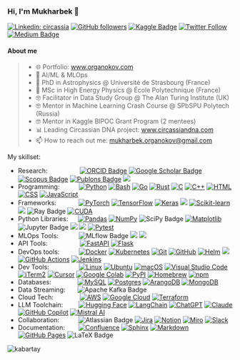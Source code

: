 ### Hi, I'm Mukharbek 👋

[![Linkedin: circassia](https://img.shields.io/badge/-Mukharbek%20Organokov-blue?style=flat-square&logo=Linkedin&logoColor=white&link=https://www.linkedin.com/in/circassia/)](https://www.linkedin.com/in/circassia/) 
[![GitHub followers](https://img.shields.io/github/followers/kabartay?style=social)](https://github.com/kabartay) 
[![Kaggle Badge](https://img.shields.io/badge/-muhakabartay-white?style=flat&logo=kaggle&logoColor=deepblue&link=https://www.kaggle.com/muhakabartay)](https://www.kaggle.com/muhakabartay) 
[![Twitter Follow](https://img.shields.io/twitter/follow/circassia_ai?label=circassia_ai)](https://twitter.com/circassia_ai) 
[![Medium Badge](https://img.shields.io/badge/-circassia_ai-000000?style=flat&labelColor=000000&logo=Medium&link=https://medium.com/@circassia_ai)](https://medium.com/@circassia_ai) 
<!--
![Views](https://gpvc.arturio.dev/kabartay)
-->
<!--
[![GitHub](https://img.shields.io/github/followers/kabartay?label=kabartay)](https://github.com/kabartay)  
[![Hits](https://hits.seeyoufarm.com/api/count/incr/badge.svg?url=https%3A%2F%2Fgithub.com%2Fkabartay&count_bg=%2379C83D&title_bg=%23555555&icon=adblock.svg&icon_color=%2322B613&title=visits&edge_flat=false)](https://hits.seeyoufarm.com)
-->

#### About me  
> - 🌐 Portfolio: www.organokov.com
> - 🔭 AI/ML & MLOps
> - 📡 PhD in Astrophysics @ Université de Strasbourg (France)
> - 📡 MSc in High Energy Physics @ École Polytechnique (France) 
> - 🤓 Facilitator in Data Study Group @ The Alan Turing Institute (UK)
> - 🤓 Mentor in Machine Learning Crash Course @ SPbSPU Polytech (Russia)
> - 🤓 Mentor in Kaggle BIPOC Grant Program (2 mentees)
> - 📊 Leading Circassian DNA project: www.circassiandna.com
> - 📫 How to reach out me: mukharbek.organokov@gmail.com  

My skillset: 
  * Research: &#8202; &#8202; &#8202; &#8202; &nbsp; &nbsp; &nbsp; &nbsp; &nbsp; &nbsp; [![ORCID Badge](https://img.shields.io/badge/ORCID-A6CE39?logo=orcid&logoColor=fff&style=flat)](https://orcid.org/0000-0002-3093-3456) [![Google Scholar Badge](https://img.shields.io/badge/Google%20Scholar-4285F4?logo=googlescholar&logoColor=fff&style=flat)](https://scholar.google.com/citations?user=jYZaDVoAAAAJ&hl=en) [![Scopus Badge](https://img.shields.io/badge/Scopus-E9711C?logo=scopus&logoColor=fff&style=flat)](https://www.scopus.com/authid/detail.uri?authorId=57194618351) [![Publons Badge](https://img.shields.io/badge/Publons-369?logo=publons&logoColor=fff&style=flat)](https://publons.com/researcher/2079516/mukharbek-organokov/) [![](https://img.shields.io/badge/INSPIREhep-informational?style=flat&logo=inspire&logoColor=01E5FE&color=101727)](https://inspirehep.net/authors/1609916) 
  * Programming: &#8202; &#8202; &#8202;  &nbsp; &nbsp; &nbsp; [![Python](https://img.shields.io/badge/Python-3776AB?logo=python&logoColor=fff)](#) [![Bash](https://img.shields.io/badge/Bash-4EAA25?logo=gnubash&logoColor=fff)](#) [![Go](https://img.shields.io/badge/Go-%2300ADD8.svg?&logo=go&logoColor=white)](#) [![Rust](https://img.shields.io/badge/Rust-%23000000.svg?e&logo=rust&logoColor=white)](#) [![C](https://img.shields.io/badge/C-00599C?logo=c&logoColor=white)](#) [![C++](https://img.shields.io/badge/C++-%2300599C.svg?logo=c%2B%2B&logoColor=white)](#) [![HTML](https://img.shields.io/badge/HTML-%23E34F26.svg?logo=html5&logoColor=white)](#)	[![CSS](https://img.shields.io/badge/CSS-639?logo=css&logoColor=fff)](#) [![JavaScript](https://img.shields.io/badge/JavaScript-F7DF1E?logo=javascript&logoColor=000)](#)
  * Frameworks: &#8198; &nbsp; &nbsp; &nbsp; &nbsp; &nbsp; [![PyTorch](https://img.shields.io/badge/PyTorch-ee4c2c?logo=pytorch&logoColor=white)](#) [![TensorFlow](https://img.shields.io/badge/TensorFlow-ff8f00?logo=tensorflow&logoColor=white)](#) [![Keras](https://img.shields.io/badge/Keras-D00000?logo=keras&logoColor=fff)](#) ![](https://img.shields.io/badge/XGBoost-informational?style=flat&logo=XGBoost&logoColor=white&color=1A9EDB) [![Scikit-learn](https://img.shields.io/badge/-scikit--learn-%23F7931E?logo=scikit-learn&logoColor=white)](#) ![](https://img.shields.io/badge/ONNX-informational?style=flat&logo=onnx&logoColor=black&color=white) ![Ray Badge](https://img.shields.io/badge/Ray-028CF0?logo=ray&logoColor=fff&style=flat) [![CUDA](https://img.shields.io/badge/CUDA-76B900?logo=nvidia&logoColor=fff)](#)  
  * Python Libraries: &#8202; &#8202; &nbsp; [![Pandas](https://img.shields.io/badge/Pandas-150458?logo=pandas&logoColor=fff)](#) [![NumPy](https://img.shields.io/badge/NumPy-4DABCF?logo=numpy&logoColor=fff)](#) ![SciPy Badge](https://img.shields.io/badge/SciPy-8CAAE6?logo=scipy&logoColor=fff&style=flat) [![Matplotlib](https://custom-icon-badges.demolab.com/badge/Matplotlib-71D291?logo=matplotlib&logoColor=fff)](#) ![Jupyter Badge](https://img.shields.io/badge/Jupyter-F37626?logo=jupyter&logoColor=fff&style=flat) ![](https://img.shields.io/badge/Asyncio-informational?style=flat&logo=Asyncio&logoColor=black&color=white) ![](https://img.shields.io/badge/NetworkX-informational?style=flat&logo=networkX&logoColor=black&color=white) [![Pytest](https://img.shields.io/badge/Pytest-fff?logo=pytest&logoColor=000)](#)
  * MLOps Tools: &#8202; &#8202; &nbsp; &nbsp; &nbsp; &nbsp; ![MLflow Badge](https://img.shields.io/badge/MLflow-0194E2?logo=mlflow&logoColor=fff&style=flat) ![](https://img.shields.io/badge/Kubeflow-informational?style=flat&logo=Kubeflow&logoColor=white&color=326CE5) ![](https://img.shields.io/badge/KServe-informational?style=flat&logo=kserve&logoColor=white&color=326CE5)
  * API Tools: &#8202; &#8202; &#8202; &#8202; &nbsp; &nbsp; &nbsp; &nbsp; &nbsp; &nbsp; [![FastAPI](https://img.shields.io/badge/FastAPI-009485.svg?logo=fastapi&logoColor=white)](#) [![Flask](https://img.shields.io/badge/Flask-000?logo=flask&logoColor=fff)](#)
  * DevOps tools: &#8202; &#8202; &#8202; &nbsp; &nbsp; &nbsp; [![Docker](https://img.shields.io/badge/Docker-2496ED?logo=docker&logoColor=fff)](#) [![Kubernetes](https://img.shields.io/badge/Kubernetes-326CE5?logo=kubernetes&logoColor=fff)](#) [![Git](https://img.shields.io/badge/Git-F05032?logo=git&logoColor=fff)](#) [![GitHub](https://img.shields.io/badge/GitHub-%23121011.svg?logo=github&logoColor=white)](#) [![Helm](https://img.shields.io/badge/Helm-0F1689?logo=helm&logoColor=fff)](#) ![](https://img.shields.io/badge/ArgoCD-informational?style=flat&logo=argo&logoColor=EE794B&color=white) [![GitHub Actions](https://img.shields.io/badge/GitHub_Actions-2088FF?logo=github-actions&logoColor=white)](#) [![Jenkins](https://img.shields.io/badge/Jenkins-D24939?logo=jenkins&logoColor=white)](#)
  * Dev Tools: &nbsp; &nbsp; &nbsp; &nbsp; &nbsp; &nbsp; &nbsp; &nbsp; [![Linux](https://img.shields.io/badge/Linux-FCC624?logo=linux&logoColor=black)](#) [![Ubuntu](https://img.shields.io/badge/Ubuntu-E95420?logo=ubuntu&logoColor=white)](#) [![macOS](https://img.shields.io/badge/macOS-000000?logo=apple&logoColor=F0F0F0)](#) [![Visual Studio Code](https://custom-icon-badges.demolab.com/badge/Visual%20Studio%20Code-0078d7.svg?logo=vsc&logoColor=white)](#) [![iTerm2](https://img.shields.io/badge/iTerm2-000000?logo=iterm2&logoColor=fff)](#) [![Cursor](https://custom-icon-badges.demolab.com/badge/Cursor-000000?logo=cursor-ai-white)](#) [![Google Colab](https://img.shields.io/badge/Google%20Colab-F9AB00?logo=googlecolab&logoColor=fff)](#) [![PyPI](https://img.shields.io/badge/PyPI-3775A9?logo=pypi&logoColor=fff)](#) [![Homebrew](https://img.shields.io/badge/Homebrew-FBB040?logo=homebrew&logoColor=fff)](#) 	[![npm](https://img.shields.io/badge/npm-CB3837?logo=npm&logoColor=fff)](#)
  * Databases: &nbsp; &nbsp; &nbsp; &nbsp; &nbsp; &nbsp; &nbsp; [![MySQL](https://img.shields.io/badge/MySQL-4479A1?logo=mysql&logoColor=fff)](#) [![Postgres](https://img.shields.io/badge/Postgres-%23316192.svg?logo=postgresql&logoColor=white)](#) [![ArangoDB](https://img.shields.io/badge/ArangoDB-DDE072?logo=arangodb&logoColor=000)](#) [![MongoDB](https://img.shields.io/badge/MongoDB-%234ea94b.svg?logo=mongodb&logoColor=white)](#)
  * Data Streaming: &#8202; &#8202; &#8202; &nbsp; ![Apache Kafka Badge](https://img.shields.io/badge/Apache%20Kafka-231F20?logo=apachekafka&logoColor=fff&style=flat)
  * Cloud Tech: &#8202; &#8202; &#8202; &#8202; &#8202; &#8202; &nbsp;  &nbsp; &nbsp; [![AWS](https://custom-icon-badges.demolab.com/badge/AWS-%23FF9900.svg?logo=aws&logoColor=white)](#) [![Google Cloud](https://img.shields.io/badge/Google%20Cloud-%234285F4.svg?logo=google-cloud&logoColor=white)](#) [![Terraform](https://img.shields.io/badge/Terraform-844FBA?logo=terraform&logoColor=fff)](#)
  * LLM Toolchain: &#8202; &#8202; &#8202; &nbsp; &nbsp; [![Hugging Face](https://img.shields.io/badge/Hugging%20Face-FFD21E?logo=huggingface&logoColor=000)](#) [![LangChain](https://img.shields.io/badge/LangChain-1c3c3c.svg?logo=langchain&logoColor=white)](#) [![ChatGPT](https://img.shields.io/badge/ChatGPT-74aa9c?logo=openai&logoColor=white)](#) [![Claude](https://img.shields.io/badge/Claude-D97757?logo=claude&logoColor=fff)](#) [![GitHub Copilot](https://img.shields.io/badge/GitHub%20Copilot-000?logo=githubcopilot&logoColor=fff)](#) [![Mistral AI](https://img.shields.io/badge/Mistral%20AI-FA520F?logo=mistral-ai&logoColor=fff)](#)
  * Collaboration: &#8202; &#8202; &#8202; &nbsp; &nbsp; &nbsp; ![Atlassian Badge](https://img.shields.io/badge/Atlassian-0052CC?logo=atlassian&logoColor=fff&style=flat) [![Jira](https://img.shields.io/badge/Jira-0052CC?logo=jira&logoColor=fff)](#) [![Notion](https://img.shields.io/badge/Notion-000?logo=notion&logoColor=fff)](#) [![Miro](https://img.shields.io/badge/Miro-050038?logo=miro&logoColor=fff)](#) [![Slack](https://img.shields.io/badge/Slack-4A154B?logo=slack&logoColor=fff)](#) 
  * Documentation: &#8202; &#8202; &nbsp; &nbsp; [![Confluence](https://img.shields.io/badge/Confluence-172B4D?logo=confluence&logoColor=fff)](#) [![Sphinx](https://img.shields.io/badge/Sphinx-000?logo=sphinx&logoColor=fff)](#) [![Markdown](https://img.shields.io/badge/Markdown-%23000000.svg?logo=markdown&logoColor=white)](#) [![GitHub Pages](https://img.shields.io/badge/GitHub%20Pages-121013?logo=github&logoColor=white)](#) ![LaTeX Badge](https://img.shields.io/badge/LaTeX-008080?logo=latex&logoColor=fff&style=flat)

<!--
Kubernetes color can be 326CE5
-->

<!--
#### Kaggle
![competition_light](https://road-to-kaggle-grandmaster.vercel.app/api/badges/muhakabartay/competition/light)
![dataset](https://road-to-kaggle-grandmaster.vercel.app/api/badges/muhakabartay/dataset/light)
![notebook](https://road-to-kaggle-grandmaster.vercel.app/api/badges/muhakabartay/notebook/light)
![discussion](https://road-to-kaggle-grandmaster.vercel.app/api/badges/muhakabartay/discussion/light)
-->

<!--
#### Trophies
[![trophy](https://github-profile-trophy.vercel.app/?username=kabartay&theme=onedark&row=1&column=7&title=Stars,Repositories,Commits,PullRequest,Issues,MultiLanguage,Followers)](https://github.com/kabartay/github-profile-trophy)  
-->

<!-- link: https://github.com/ryo-ma/github-profile-trophy -->

<!--
<p><img align="left" src="https://github-readme-stats.vercel.app/api?username=kabartay&show_icons=true" alt="kabartay" /></p>
<p><img align="center" src="https://github-readme-stats.vercel.app/api/top-langs/?username=kabartay&layout=compact&hide=html" alt="kabartay" /></p>
&nbsp;
-->

<p><img align="left" src="https://github-readme-stats.vercel.app/api?username=kabartay&show_icons=true" alt="kabartay" /></p>
<!--
<p><img align="center" src="https://github-readme-stats.vercel.app/api/top-langs/?username=kabartay&layout=pie&langs_count=5&hide=html,css,jupyter%20notebook" alt="kabartay" /></p>
&nbsp;
-->

<!--
![Top Langs](https://github-readme-stats.vercel.app/api/top-langs/?username=kabartay&langs_count=5)
-->

<!--
[![GitHub stats](https://github-readme-stats.vercel.app/api?username=kabartay&theme=blue)](https://github.com/kabartay/github-readme-stats)  
![1](https://github-readme-stats.vercel.app/api/top-langs/?username=kabartay&theme=blue)
-->  

<!--
TODO
StackOverflow badge 
DataCamp: https://www.datacamp.com/profile/kabartay
EdX: https://profile.edx.org/u/muha07
Coursera: https://www.coursera.org/user/ae01c80a9ada49571cd6318b7990845d (put more settings to Coursera first)
-->  

<!--
**kabartay/kabartay** is a ✨ _special_ ✨ repository because its `README.md` (this file) appears on your GitHub profile.
Here are some ideas to get you started:
- 🔭 I’m currently working ...
- 🌱 I’m currently learning ...
- 🌱 I'm currently learning MIT MicroMaster: [Statistics and Data Science](https://micromasters.mit.edu/ds)
- 🤔 I’m looking for help with ...
- 💬 Ask me about ...
- 📫 How to reach me: ...
- 😄 Pronouns: ...
- ⚡ Fun fact: ...
[![Twitter Follow](https://img.shields.io/twitter/follow/circassia_ai?label=Follow)](https://twitter.com/circassia_ai)
[![Ods.ai Badge](https://img.shields.io/badge/-muhakabartay-white?style=flat&logo=odsai&logoColor=crimson&link=https://ods.ai/users/ae6a50f2c4fb)](https://ods.ai/users/ae6a50f2c4fb)
[![Anurag's github stats](https://github-readme-stats.vercel.app/api?username=kabartay&theme=blue-green)](https://github.com/kabartay/github-readme-stats)
[![Medium Badge](https://badgen.net/badge/icon/medium?icon=medium&label)](https://medium.com/@circassia_ai)
Customizable Badge
[![Medium Badge](https://img.shields.io/badge/@circassia_ai-black?style=flat&logo=medium&logoColor=white&link=https://medium.com/@circassia_ai)](https://medium.com/@circassia_ai)
[![circassia_ai StackOverflow](https://github-readme-stackoverflow.vercel.app/?userID=7302404)](https://stackoverflow.com/users/7302404/circassia_ai)
Search colors here https://simpleicons.org/?q=r
-->
